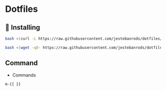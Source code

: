 # Dotfiles

## 🚀 Installing

```bash
bash <(curl -L https://raw.githubusercontent.com/jestebanrods/dotfiles/master/installer.sh)
```

```bash
bash <(wget -qO- https://raw.githubusercontent.com/jestebanrods/dotfiles/master/installer.sh)
```

## Command

* Commands
```
m-{{ }}
```
